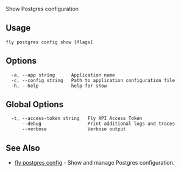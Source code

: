 Show Postgres configuration

## Usage
~~~
fly postgres config show [flags]
~~~

## Options

~~~
  -a, --app string      Application name
  -c, --config string   Path to application configuration file
  -h, --help            help for show
~~~

## Global Options

~~~
  -t, --access-token string   Fly API Access Token
      --debug                 Print additional logs and traces
      --verbose               Verbose output
~~~

## See Also

* [fly postgres config](/docs/flyctl/fly-postgres-config/)	 - Show and manage Postgres configuration.

